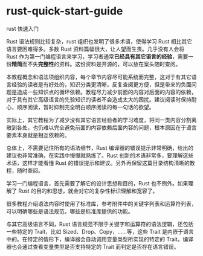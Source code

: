 # rust-quick-start-guide
rust 快速入门

Rust 语法规则比较复杂，rust 组织也发明了很多术语，使得学习 Rust 相比其它语言要困难得多。多数 Rust 资料篇幅很大，让人望而生畏。几乎没有人会将 Rust 作为第一门编程语言来学习，学习者通常**已经具有其它语言的经验**，需要一份**精简**而不失**完整性**的资料。这份资料是开源的，可以放在案头随时查阅。

本教程概念和语法项组织内容，每个章节内容尽可能系统而完整，这对于有其它语言经验的读者是有好处的，知识分类更清晰，反复查阅更方便，但是带来的负面问题是造成一些知识点的循环依赖。教程尽力减少前面的内容对后面的内容的依赖，对于具有其它高级语言的先验知识的读者不会造成太大的困扰。建议阅读时保持耐心，顺序阅读，暂时抑制完全明白顺序阅读的每一句话的欲望。

实际上，其它教程为了减少没有其它语言经验者的学习难度，将同一类内容分割离散到各处，也仍难以完全避免前面的内容依赖后面内容的问题，根本原因在于语言要素本身就是相互依赖的。

总体上，不需要记住所有的语法细节，Rust 编译器的错误提示非常明确，给出的建议也非常准确，在实践中慢慢就熟练了。Rust 创新的术语非常多，要理解这些术语，这样才能看懂 Rust 的错误提示和建议。另外再保留这篇目录结构清晰的教程，随时查阅。

学习一门编程语言，首先需要了解它的设计思想和目的，Rust 也不例外。如果理解了 Rust 的目的和思想，就会对它的复杂性标识理解和宽容了。

很多教程介绍语法内容时使用了标准库，参考附件中的关键字列表和运算符列表，可以明确哪些是语法规范，哪些是标准库提供的功能。

与其它高级语言不同，Rust 语言规范不限于关键字和运算符的语法逻辑，还包括一些特定的 Trait，比如 Sized、Drop、Copy，……等，这些 Trait 是内嵌于语言中的。在特定的情形下，编译器会自动调用变量类型所实现的特定的 Trait，编译器也会通过查看变量类型是否支持特定的 Trait 而判定是否存在语言错误。
